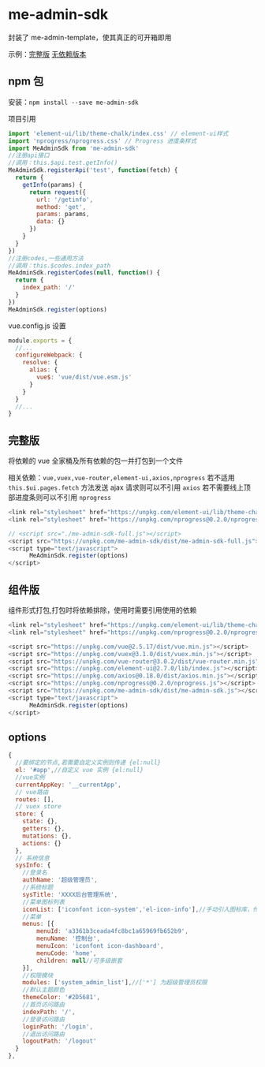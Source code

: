 # me-admin-sdk

封装了 me-admin-template，使其真正的可开箱即用

示例：[完整版](https://yimogit.github.io/me-admin-sdk/example/html/full.html) [无依赖版本](https://yimogit.github.io/me-admin-sdk/example/html/mini.html)

## npm 包

安装：`npm install --save me-admin-sdk`

项目引用

```js
import 'element-ui/lib/theme-chalk/index.css' // element-ui样式
import 'nprogress/nprogress.css' // Progress 进度条样式
import MeAdminSdk from 'me-admin-sdk'
//注册api接口
//调用：this.$api.test.getInfo()
MeAdminSdk.registerApi('test', function(fetch) {
  return {
    getInfo(params) {
      return request({
        url: '/getinfo',
        method: 'get',
        params: params,
        data: {}
      })
    }
  }
})
//注册codes,一些通用方法
//调用：this.$codes.index_path
MeAdminSdk.registerCodes(null, function() {
  return {
    index_path: '/'
  }
})
MeAdminSdk.register(options)
```

vue.config.js 设置

```js
module.exports = {
  //...
  configureWebpack: {
    resolve: {
      alias: {
        vue$: 'vue/dist/vue.esm.js'
      }
    }
  }
  //...
}
```

## 完整版

将依赖的 vue 全家桶及所有依赖的包一并打包到一个文件

相关依赖：`vue,vuex,vue-router,element-ui,axios,nprogress`
若不适用 `this.$ui.pages.fetch` 方法发送 ajax 请求则可以不引用 `axios`
若不需要线上顶部进度条则可以不引用 `nprogress`

```js
<link rel="stylesheet" href="https://unpkg.com/element-ui/lib/theme-chalk/index.css">
<link rel="stylesheet" href="https://unpkg.com/nprogress@0.2.0/nprogress.css">

// <script src="./me-admin-sdk-full.js"></script>
<script src="https://unpkg.com/me-admin-sdk/dist/me-admin-sdk-full.js"></script>
<script type="text/javascript">
      MeAdminSdk.register(options)
</script>
```

## 组件版

组件形式打包,打包时将依赖排除，使用时需要引用使用的依赖

```js
<link rel="stylesheet" href="https://unpkg.com/element-ui/lib/theme-chalk/index.css">
<link rel="stylesheet" href="https://unpkg.com/nprogress@0.2.0/nprogress.css">

<script src="https://unpkg.com/vue@2.5.17/dist/vue.min.js"></script>
<script src="https://unpkg.com/vuex@3.1.0/dist/vuex.min.js"></script>
<script src="https://unpkg.com/vue-router@3.0.2/dist/vue-router.min.js"></script>
<script src="https://unpkg.com/element-ui@2.7.0/lib/index.js"></script>
<script src="https://unpkg.com/axios@0.18.0/dist/axios.min.js"></script>
<script src="https://unpkg.com/nprogress@0.2.0/nprogress.js"></script>
<script src="https://unpkg.com/me-admin-sdk/dist/me-admin-sdk.js"></script>
<script type="text/javascript">
      MeAdminSdk.register(options)
</script>
```

## options

```js
{
  //要绑定的节点,若需要自定义实例则传递 {el:null}
  el: '#app',//自定义 vue 实例 {el:null}
  //vue实例
  currentAppKey: '__currentApp',
  // vue路由
  routes: [],
  // vuex store
  store: {
    state: {},
    getters: {},
    mutations: {},
    actions: {}
  },
  // 系统信息
  sysInfo: {
    //登录名
    authName: '超级管理员',
    //系统标题
    sysTitle: 'XXXX后台管理系统',
    //菜单图标列表
    iconList: ['iconfont icon-system','el-icon-info'],//手动引入图标库，传入其class名
    //菜单
    menus: [{
        menuId: 'a3361b3ceada4fc8bc1a65969fb652b9',
        menuName: '控制台',
        menuIcon: 'iconfont icon-dashboard',
        menuCode: 'home',
        children: null//可多级嵌套
    }],
    //权限模块
    modules: ['system_admin_list'],//['*'] 为超级管理员权限
    //默认主题颜色
    themeColor: '#2D5681',
    //首页访问路由
    indexPath: '/',
    //登录访问路由
    loginPath: '/login',
    //退出访问路由
    logoutPath: '/logout'
  }
},
```
